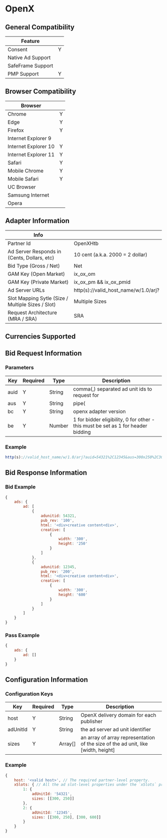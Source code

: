 # OpenX
## General Compatibility
|Feature|  |
|---|---|
| Consent | Y |
| Native Ad Support |  |
| SafeFrame Support |  |
| PMP Support | Y |
 
## Browser Compatibility
| Browser |  |
|--- |---|
| Chrome | Y |
| Edge | Y |
| Firefox | Y |
| Internet Explorer 9 |  |
| Internet Explorer 10 | Y |
| Internet Explorer 11 | Y |
| Safari | Y |
| Mobile Chrome | Y |
| Mobile Safari | Y |
| UC Browser | |
| Samsung Internet | |
| Opera | |
 
## Adapter Information
| Info | |
|---|---|
| Partner Id | OpenXHtb |
| Ad Server Responds in (Cents, Dollars, etc) | 10 cent (a.k.a. 2000 = 2 dollar) |
| Bid Type (Gross / Net) | Net |
| GAM Key (Open Market) | ix_ox_om |
| GAM Key (Private Market) | ix_ox_pm && ix_ox_pmid |
| Ad Server URLs | http(s)://valid_host_name/w/1.0/arj? |
| Slot Mapping Sytle (Size / Multiple Sizes / Slot) | Multiple Sizes |
| Request Architecture (MRA / SRA) | SRA |
 
## Currencies Supported
 
## Bid Request Information
### Parameters
| Key | Required | Type | Description |
|---|---|---|---|
| auid | Y | String | comma(,) separated ad unit ids to request for|
| aus | Y | String | pipe(|) separated sizes for each ad unit in param auid, use comma(,) for multi-size in each ad unit size |
| bc | Y | String | openx adapter version |
| be | Y | Number | 1 for bidder eligibility, 0 for other - this must be set as 1 for header bidding |
 
### Example
```javascript
http(s)://valid_host_name/w/1.0/arj?auid=54321%2C12345&aus=300x250%2C300x600%7C300x600&bc=hb_ix_2.1.2&be=1&ju=http%3A%2F%2Flocalhost%3A5837%2Fpublic%2Fdebugger%2Fadapter-debugger.html&jr=http%3A%2F%2Flocalhost%3A5837%2Fpublic%2Fdebugger%2Fadapter-debugger.html&ch=UTF-8&tz=420&res=1440x900&tws=1303x347&ifr=1&callback=window.headertag.OpenXHtb.adResponseCallbacks._Bo02nxzC&cache=1539218162700&gdpr_consent=TEST_GDPR_CONSENT_STRING&gdpr=1
```
 
## Bid Response Information
### Bid Example
```javascript
{
    ads: {
        ad: [
            {
                adunitid: 54321,
                pub_rev: '100',
                html: '<div>creative content<div>',
                creative: [
                    {
                        width: '300',
                        height: '250'
                    }
                ]
            },
            {
                adunitid: 12345,
                pub_rev: '200',
                html: '<div>creative content<div>',
                creative: [
                    {
                        width: '300',
                        height: '600'
                    }
                ]
            }
        ]
    }
}
```
### Pass Example
```javascript
{
    ads: {
        ad: []
    }
}
```
 
## Configuration Information
### Configuration Keys
| Key | Required | Type | Description |
|---|---|---|---|
| host | Y | String | OpenX delivery domain for each publisher |
| adUnitId | Y | String | the ad server ad unit identifier |
| sizes | Y | Array[] | an array of array representation of the size of the ad unit, like [width, height] |
### Example
```javascript
{
    host: '<valid host>', // The required partner-level property.
    xSlots: { // All the ad slot-level properties under the `xSlots` property.
        1: {
            adUnitId: '54321',
            sizes: [[300, 250]]
        },
        2: {
            adUnitId: '12345',
            sizes: [[300, 250], [300, 600]]
        }
    }
}
```
